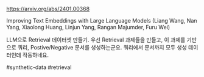 https://arxiv.org/abs/2401.00368

Improving Text Embeddings with Large Language Models (Liang Wang, Nan Yang, Xiaolong Huang, Linjun Yang, Rangan Majumder, Furu Wei)

LLM으로 Retrieval 데이터셋 만들기. 우선 Retrieval 과제들을 만들고, 이 과제를 기반으로 쿼리, Postive/Negative 문서를 생성하는군요. 쿼리에서 문서까지 모두 생성 데이터인데 작동하네요.

#synthetic-data #retrieval 